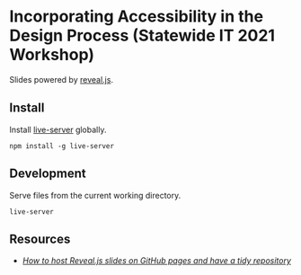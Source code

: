 # Incorporating Accessibility in the Design Process (Statewide IT 2021 Workshop)

Slides powered by [reveal.js](https://revealjs.com/).

## Install

Install [live-server](https://www.npmjs.com/package/live-server) globally.

```
npm install -g live-server
```

## Development

Serve files from the current working directory.

```
live-server
```

## Resources

- [*How to host Reveal.js slides on GitHub pages and have a tidy repository*](https://medium.com/@martinomensio/how-to-host-reveal-js-slides-on-github-pages-and-have-a-tidy-repository-1a363944c38d)
